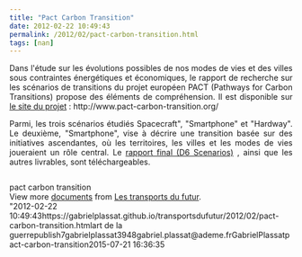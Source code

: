 ```yaml
---
title: "Pact Carbon Transition"
date: 2012-02-22 10:49:43
permalink: /2012/02/pact-carbon-transition.html
tags: [nan]
---
```


<div> <div> <p style="text-align: justify">Dans l'étude sur les évolutions possibles de nos modes de vies et des villes sous contraintes énergétiques et économiques, le rapport de recherche sur les scénarios de transitions du projet  européen PACT (Pathways for Carbon Transitions) propose des éléments de compréhension. Il est disponible sur <a href="http://www.pact-carbon-transition.org/" target="_blank">le site du projet</a> : http://www.pact-carbon-transition.org/</p> <p style="text-align: justify">Parmi, les trois scénarios étudiés Spacecraft", "Smartphone" et  "Hardway". Le deuxième, "Smartphone", vise à décrire une transition  basée sur des initiatives ascendantes, où les territoires, les villes et  les modes de vies joueraient un rôle central. Le <a href=""http://www.pact-carbon-transition.org/deliverables.html"" target=""_self"">rapport final (D6 Scenarios)</a> , ainsi que les autres livrables, sont téléchargeables.</p> <p style=""text-align: justify""><a href="https://gabrielplassat.github.io/transportsdufutur/wp-content/uploads/sites/6/old/6a0120a66d2ad4970b016301d1d662970d-800wi.jpg"" rel=""lightbox""><img alt=""Pact"" class=""asset  asset-image at-xid-6a0120a66d2ad4970b016301d1d662970d"" src=""/wp-content/uploads/sites/6/old/6a0120a66d2ad4970b016301d1d662970d-500wi.jpg"" style=""margin-left: automargin-right: auto"" title=""Pact"" /></a><strong style=""margin: 12px 0 4px""><a href=""http://www.slideshare.net/transportsdufutur/pact-carbon-transition"" title=""pact carbon transition""> </a></strong></p></div></div>  <!--more-->  pact carbon transition            <div id=""__ss_11701324"" style=""width: 477px""> <div style=""padding: 5px 0 12px"">View more <a href=""http://www.slideshare.net/"">documents</a> from <a href=""http://www.slideshare.net/transportsdufutur"">Les transports du futur</a>.</div> </div>"2012-02-22 10:49:43https://gabrielplassat.github.io/transportsdufutur/2012/02/pact-carbon-transition.htmlart de la guerrepublish7gabrielplassat3948gabriel.plassat@ademe.frGabrielPlassatpact-carbon-transition2015-07-21 16:36:35

